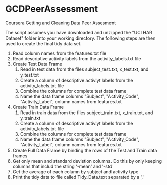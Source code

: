 GCDPeerAssessment
=================

Coursera Getting and Cleaning Data Peer Assesment

The script assumes you have downloaded and unzipped the "UCI HAR Dataset" folder into your working directory. The following steps are then used to create the final tidy data set. 

1. Read column names from the features.txt file   
2. Read descriptive activity labels from the activity_labels.txt file    
3. Create Test Data Frame
   1. Read in test data from the files subject_test.txt, x_test.txt, and y_test.txt  
   2. Create a column of descriptive activiyt labels from the activity_labels.txt file 
   3. Combine the columns for complete test data frame
   4. Name the data frame columns "Subject", "Activity_Code", "Activity_Label", column names from features.txt
4. Create Train Data Frame
   1. Read in train data from the files subject_train.txt, x_train.txt, and y_train.txt  
   2. Create a column of descriptive activiyt labels from the activity_labels.txt file 
   3. Combine the columns for complete test data frame
   4. Name the data frame columns "Subject", "Activity_Code", "Activity_Label", column names from features.txt
5. Create Full Data Frame by binding the rows of the Test and Train data frames
6. Get only mean and standard devistion columns. Do this by only keeping columns that includ the string '-mean' and '-std'
7. Get the average of each column by subject and activity type
8. Print the tidy data to file called Tidy_Data.text separated by a ','
